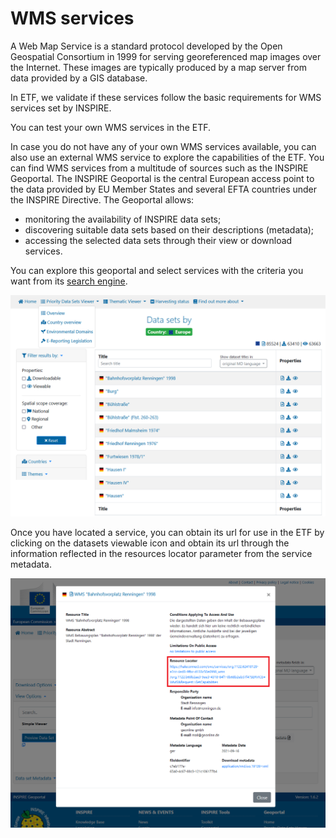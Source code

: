 # WMS services

A Web Map Service is a standard protocol developed by the Open Geospatial Consortium in 1999 for serving georeferenced map images over the Internet. These images are typically produced by a map server from data provided by a GIS database. 

In ETF, we validate if these services follow the basic requirements for WMS services set by INSPIRE.

You can test your own WMS services in the ETF.

In case you do not have any of your own WMS services available, you can also use an external WMS service to explore the capabilities of the ETF.
You can find WMS services from a multitude of sources such as the INSPIRE Geoportal.
The INSPIRE Geoportal is the central European access point to the data provided by EU Member States and several EFTA countries under the INSPIRE Directive. The Geoportal allows:
* monitoring the availability of INSPIRE data sets;
* discovering suitable data sets based on their descriptions (metadata);
* accessing the selected data sets through their view or download services.

You can explore this geoportal and select services with the criteria you want from its [search engine](https://inspire-geoportal.ec.europa.eu/results.html?country=eu&view=details&theme=none).

![Resources locator](./img/ResourcesLocator.png "Resources locator")

Once you have located a service, you can obtain its url for use in the ETF by clicking on the datasets viewable icon and obtain its url through the information reflected in the resources locator parameter from the service metadata.

![WMS Service. Metadata. Resources Locator](./img/WMSService.Metadata.ResourcesLocator.png "WMS Service. Metadata. Resources Locator")

